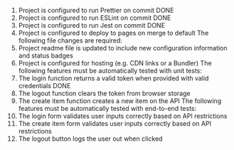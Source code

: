 1. Project is configured to run Prettier on commit DONE
2. Project is configured to run ESLint on commit DONE
3. Project is configured to run Jest on commit DONE
4. Project is configured to deploy to pages on merge to default
   The following file changes are required:
5. Project readme file is updated to include new configuration information and status badges
6. Project is configured for hosting (e.g. CDN links or a Bundler)
   The following features must be automatically tested with unit tests:
7. The login function returns a valid token when provided with valid credentials DONE
8. The logout function clears the token from browser storage
9. The create item function creates a new item on the API
   The following features must be automatically tested with end-to-end tests:
10. The login form validates user inputs correctly based on API restrictions
11. The create item form validates user inputs correctly based on API restrictions
12. The logout button logs the user out when clicked
